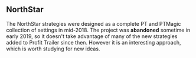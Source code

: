 ## NorthStar

The NorthStar strategies were designed as a complete PT and PTMagic collection of settings in mid-2018.  The project was **abandoned** sometime in early 2019, so it doesn't take advantage of many of the new strategies added to Profit Trailer since then.  However it is an interesting approach, which is worth studying for new ideas.

